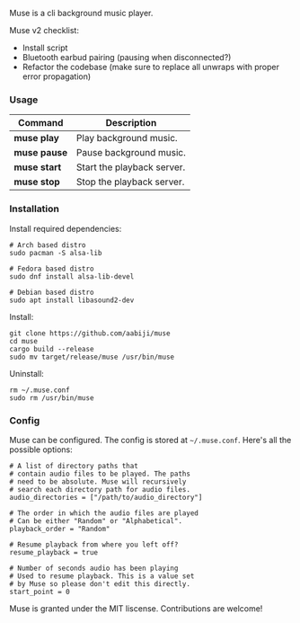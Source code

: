Muse is a cli background music player.

Muse v2 checklist:
- Install script
- Bluetooth earbud pairing (pausing when disconnected?)
- Refactor the codebase (make sure to replace all unwraps with proper error propagation)

### Usage
| Command       | Description                      |
|---------------|----------------------------------|
| **muse play** | Play background music.           |
| **muse pause**| Pause background music.          |
| **muse start**| Start the playback server.       |
| **muse stop** | Stop the playback server.        |

### Installation
Install required dependencies:
```
# Arch based distro
sudo pacman -S alsa-lib

# Fedora based distro
sudo dnf install alsa-lib-devel

# Debian based distro
sudo apt install libasound2-dev
```

Install:
```
git clone https://github.com/aabiji/muse
cd muse
cargo build --release
sudo mv target/release/muse /usr/bin/muse
```

Uninstall:
```
rm ~/.muse.conf
sudo rm /usr/bin/muse
```

### Config
Muse can be configured. The config is stored
at `~/.muse.conf`. Here's all the possible options:
```
# A list of directory paths that
# contain audio files to be played. The paths
# need to be absolute. Muse will recursively
# search each directory path for audio files.
audio_directories = ["/path/to/audio_directory"]

# The order in which the audio files are played
# Can be either "Random" or "Alphabetical".
playback_order = "Random"

# Resume playback from where you left off?
resume_playback = true

# Number of seconds audio has been playing
# Used to resume playback. This is a value set
# by Muse so please don't edit this directly.
start_point = 0
```

Muse is granted under the MIT liscense. Contributions are welcome!